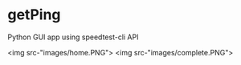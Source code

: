 # getPing
Python GUI app using speedtest-cli API

<img src-"images/home.PNG">
<img src-"images/complete.PNG">

